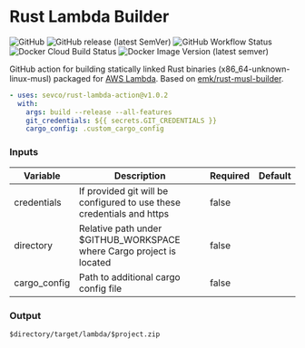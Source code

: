 Rust Lambda Builder
===================

![GitHub](https://img.shields.io/github/license/sevco/rust-lambda-action)
![GitHub release (latest SemVer)](https://img.shields.io/github/v/release/sevco/rust-lambda-action)
![GitHub Workflow Status](https://img.shields.io/github/workflow/status/sevco/rust-lambda-action/CI)
![Docker Cloud Build Status](https://img.shields.io/docker/cloud/build/sevcosec/rust-lambda-action)
![Docker Image Version (latest semver)](https://img.shields.io/docker/v/sevcosec/rust-lambda-action)

GitHub action for building statically linked Rust binaries (x86_64-unknown-linux-musl) packaged for [AWS Lambda](https://aws.amazon.com/blogs/opensource/rust-runtime-for-aws-lambda/). Based on [emk/rust-musl-builder](https://github.com/emk/rust-musl-builder).

```yaml
- uses: sevco/rust-lambda-action@v1.0.2
  with:
    args: build --release --all-features
    git_credentials: ${{ secrets.GIT_CREDENTIALS }}
    cargo_config: .custom_cargo_config
  ```
  ### Inputs
  | Variable | Description | Required | Default |
  |----------|-------------|----------|---------|
  | credentials | If provided git will be configured to use these credentials and https | false | |
  | directory | Relative path under $GITHUB_WORKSPACE where Cargo project is located | false | |
  | cargo_config | Path to additional cargo config file | false |

  ### Output
  `$directory/target/lambda/$project.zip`